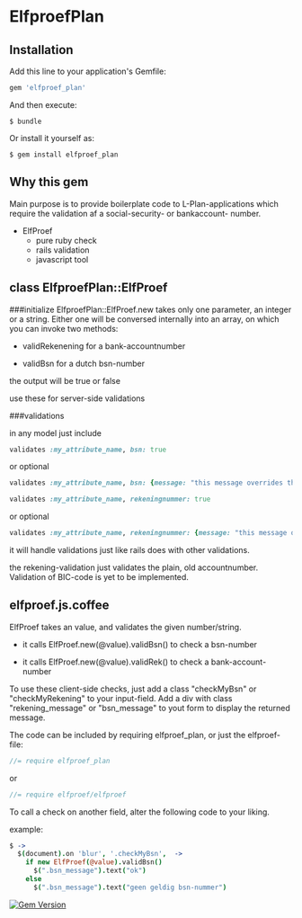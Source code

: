 # ElfproefPlan

## Installation

Add this line to your application's Gemfile:

```ruby
gem 'elfproef_plan'
```

And then execute:

    $ bundle

Or install it yourself as:

    $ gem install elfproef_plan




## Why this gem

Main purpose is to provide boilerplate code to L-Plan-applications which require the validation af a social-security- or bankaccount- number.




* ElfProef
	* pure ruby check
	* rails validation
	* javascript tool


## class ElfproefPlan::ElfProef

###initialize
ElfproefPlan::ElfProef.new takes only one parameter, an integer or a string. Either one will be conversed internally into an array, on which you can invoke two methods:

* validRekenening for a bank-accountnumber
 
* validBsn for a dutch bsn-number

the output will be true or false

use these for server-side validations


###validations

in any model just include

```ruby
validates :my_attribute_name, bsn: true
```
or optional

```ruby
validates :my_attribute_name, bsn: {message: "this message overrides the default"}
```


```ruby
validates :my_attribute_name, rekeningnummer: true
```
or optional

```ruby
validates :my_attribute_name, rekeningnummer: {message: "this message overrides the default"}
```

it will handle validations just like rails does with other validations.

the rekening-validation just validates the plain, old accountnumber. Validation of BIC-code is yet to be implemented.

## elfproef.js.coffee

ElfProef takes an value, and validates the given number/string.

* it calls ElfProef.new(@value).validBsn() to check a bsn-number

* it calls ElfProef.new(@value).validRek() to check a bank-account-number

To use these client-side checks, just add a class "checkMyBsn" or "checkMyRekening" to your input-field.
Add a div with class "rekening_message" or "bsn_message" to yout form to display the returned message.


The code can be included by requiring elfproef_plan, or just the elfproef-file:

```js
//= require elfproef_plan
```
or

```js
//= require elfproef/elfproef
```


To call a check on another field, alter the following code to your liking.

example:
```coffee
$ ->
  $(document).on 'blur', '.checkMyBsn',  ->
    if new ElfProef(@value).validBsn()
      $(".bsn_message").text("ok")
    else
      $(".bsn_message").text("geen geldig bsn-nummer")
```

[![Gem Version](https://badge.fury.io/rb/elfproef_plan.svg)](https://badge.fury.io/rb/elfproef_plan)


